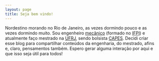 ```yaml
---
layout: page
title: Seja bem vindo!
---
```


Nordestino morando no Rio de Janeiro, as vezes dormindo pouco e as vezes dormindo muito. Sou engenheiro [mecânico](https://quecurso.com.br/blog/engenharia-mecanica/) (formado no [IFPI](https://www.ifpi.edu.br/)) e atualmente faço mestrado na [UFRJ](https://ufrj.br/), sendo bolsista [CAPES](https://www.capes.gov.br/). 
Decidi criar esse blog para compartilhar conteúdos da engenharia, do mestrado, afins e, claro, pensamentos também. 
Espero gerar alguma interação por aqui e que isso seja útil para todos!